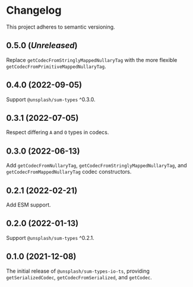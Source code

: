 # Changelog

This project adheres to semantic versioning.

## 0.5.0 (_Unreleased_)

Replace `getCodecFromStringlyMappedNullaryTag` with the more flexible `getCodecFromPrimitiveMappedNullaryTag`.

## 0.4.0 (2022-09-05)

Support `@unsplash/sum-types` ^0.3.0.

## 0.3.1 (2022-07-05)

Respect differing `A` and `O` types in codecs.

## 0.3.0 (2022-06-13)

Add `getCodecFromNullaryTag`, `getCodecFromStringlyMappedNullaryTag`, and `getCodecFromMappedNullaryTag` codec constructors.

## 0.2.1 (2022-02-21)

Add ESM support.

## 0.2.0 (2022-01-13)

Support `@unsplash/sum-types` ^0.2.1.

## 0.1.0 (2021-12-08)

The initial release of `@unsplash/sum-types-io-ts`, providing `getSerializedCodec`, `getCodecFromSerialized`, and `getCodec`.
